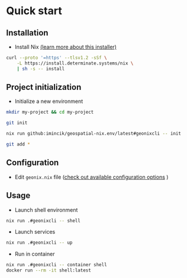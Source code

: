 # Quick start

## Installation

* Install Nix
  [(learn more about this installer)](https://zero-to-nix.com/start/install)

```bash
curl --proto '=https' --tlsv1.2 -sSf \
    -L https://install.determinate.systems/nix \
    | sh -s -- install
```

## Project initialization

* Initialize a new environment
```bash
mkdir my-project && cd my-project

git init

nix run github:imincik/geospatial-nix.env/latest#geonixcli -- init

git add *
```

## Configuration

* Edit `geonix.nix` file
  ([check out available configuration options](configuration-options.md)
  )

## Usage

* Launch shell environment
```bash
nix run .#geonixcli -- shell
```

* Launch services
```bash
nix run .#geonixcli -- up
```

* Run in container
```bash
nix run .#geonixcli -- container shell
docker run --rm -it shell:latest
```
